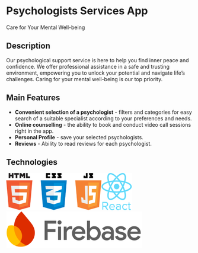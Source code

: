 # Psychologists Services App

Care for Your Mental Well-being

## Description

Our psychological support service is here to help you find inner peace and confidence. We offer professional assistance in a safe and trusting environment, empowering you to unlock your potential and navigate life’s challenges. Caring for your mental well-being is our top priority.

## Main Features

- **Convenient selection of a psychologist** - filters and categories for easy search of a suitable specialist according to your preferences and needs.
- **Online counselling** - the ability to book and conduct video call sessions right in the app.
- **Personal Profile** - save your selected psychologists.
- **Reviews** - Ability to read reviews for each psychologist.

## Technologies

![HTML, CSS, JS](/src/assets/technologies_logo/html5-logo-devextreme-multi-purpose-controls-html-javascript-3.png)![React](/src/assets/technologies_logo/react.png)![Firebase](/src/assets/technologies_logo/Firebase.png)
